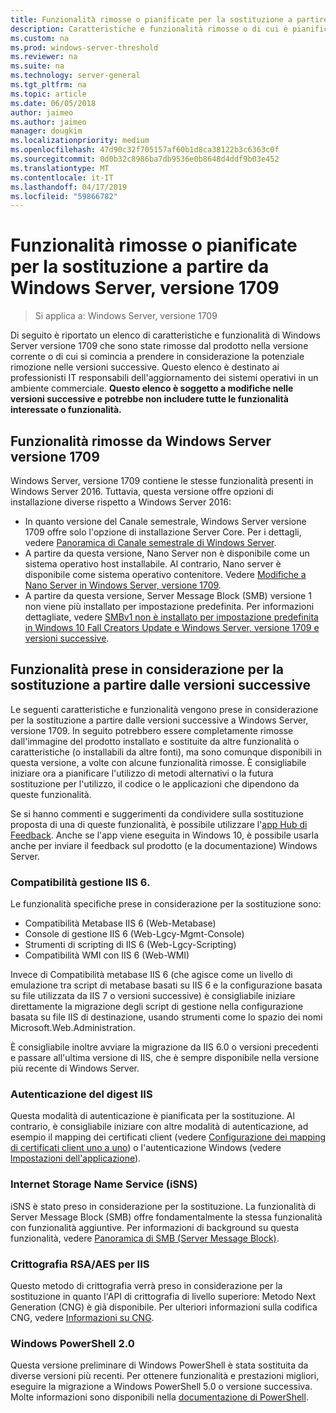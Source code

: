 ```yaml
---
title: Funzionalità rimosse o pianificate per la sostituzione a partire da Windows Server (versione 1709)
description: Caratteristiche e funzionalità rimosse o di cui è pianificata la rimozione nelle versioni.
ms.custom: na
ms.prod: windows-server-threshold
ms.reviewer: na
ms.suite: na
ms.technology: server-general
ms.tgt_pltfrm: na
ms.topic: article
ms.date: 06/05/2018
author: jaimeo
ms.author: jaimeo
manager: dougkim
ms.localizationpriority: medium
ms.openlocfilehash: 47d90c32f705157af60b1d8ca38122b3c6363c0f
ms.sourcegitcommit: 0d0b32c8986ba7db9536e0b8648d4ddf9b03e452
ms.translationtype: MT
ms.contentlocale: it-IT
ms.lasthandoff: 04/17/2019
ms.locfileid: "59866782"
---
```

# <a name="features-removed-or-planned-for-replacement-starting-with-windows-server-version-1709"></a>Funzionalità rimosse o pianificate per la sostituzione a partire da Windows Server, versione 1709

>Si applica a: Windows Server, versione 1709

Di seguito è riportato un elenco di caratteristiche e funzionalità di Windows Server versione 1709 che sono state rimosse dal prodotto nella versione corrente o di cui si comincia a prendere in considerazione la potenziale rimozione nelle versioni successive. Questo elenco è destinato ai professionisti IT responsabili dell'aggiornamento dei sistemi operativi in un ambiente commerciale. **Questo elenco è soggetto a modifiche nelle versioni successive e potrebbe non includere tutte le funzionalità interessate o funzionalità.** 

## <a name="features-removed-from-windows-server-version-1709"></a>Funzionalità rimosse da Windows Server versione 1709
Windows Server, versione 1709 contiene le stesse funzionalità presenti in Windows Server 2016. Tuttavia, questa versione offre opzioni di installazione diverse rispetto a Windows Server 2016:

- In quanto versione del Canale semestrale, Windows Server versione 1709 offre solo l'opzione di installazione Server Core. Per i dettagli, vedere [Panoramica di Canale semestrale di Windows Server](semi-annual-channel-overview.md).
- A partire da questa versione, Nano Server non è disponibile come un sistema operativo host installabile. Al contrario, Nano server è disponibile come sistema operativo contenitore. Vedere [Modifiche a Nano Server in Windows Server, versione 1709](nano-in-semi-annual-channel.md).
- A partire da questa versione, Server Message Block (SMB) versione 1 non viene più installato per impostazione predefinita. Per informazioni dettagliate, vedere [SMBv1 non è installato per impostazione predefinita in Windows 10 Fall Creators Update e Windows Server, versione 1709 e versioni successive](https://support.microsoft.com/help/4034314/smbv1-is-not-installed-by-default-in-windows).


## <a name="features-being-considered-for-replacement-starting-with-subsequent-releases"></a>Funzionalità prese in considerazione per la sostituzione a partire dalle versioni successive

Le seguenti caratteristiche e funzionalità vengono prese in considerazione per la sostituzione a partire dalle versioni successive a Windows Server, versione 1709. In seguito potrebbero essere completamente rimosse dall'immagine del prodotto installato e sostituite da altre funzionalità o caratteristiche (o installabili da altre fonti), ma sono comunque disponibili in questa versione, a volte con alcune funzionalità rimosse. È consigliabile iniziare ora a pianificare l'utilizzo di metodi alternativi o la futura sostituzione per l'utilizzo, il codice o le applicazioni che dipendono da queste funzionalità.

Se si hanno commenti e suggerimenti da condividere sulla sostituzione proposta di una di queste funzionalità, è possibile utilizzare l'[app Hub di Feedback](https://support.microsoft.com/help/4021566/windows-10-send-feedback-to-microsoft-with-feedback-hub-app). Anche se l'app viene eseguita in Windows 10, è possibile usarla anche per inviare il feedback sul prodotto (e la documentazione) Windows Server.

### <a name="iis-6-management-compatibility"></a>Compatibilità gestione IIS 6.
Le funzionalità specifiche prese in considerazione per la sostituzione sono:

- Compatibilità Metabase IIS 6 (Web-Metabase)
- Console di gestione IIS 6 (Web-Lgcy-Mgmt-Console)
- Strumenti di scripting di IIS 6 (Web-Lgcy-Scripting)
- Compatibilità WMI con IIS 6 (Web-WMI)

Invece di Compatibilità metabase IIS 6 (che agisce come un livello di emulazione tra script di metabase basati su IIS 6 e la configurazione basata su file utilizzata da IIS 7 o versioni successive) è consigliabile iniziare direttamente la migrazione degli script di gestione nella configurazione basata su file IIS di destinazione, usando strumenti come lo spazio dei nomi Microsoft.Web.Administration.

È consigliabile inoltre avviare la migrazione da IIS 6.0 o versioni precedenti e passare all'ultima versione di IIS, che è sempre disponibile nella versione più recente di Windows Server.


### <a name="iis-digest-authentication"></a>Autenticazione del digest IIS
Questa modalità di autenticazione è pianificata per la sostituzione. Al contrario, è consigliabile iniziare con altre modalità di autenticazione, ad esempio il mapping dei certificati client (vedere [Configurazione dei mapping di certificati client uno a uno](https://docs.microsoft.com/iis/manage/configuring-security/configuring-one-to-one-client-certificate-mappings)) o l'autenticazione Windows (vedere [lmpostazioni dell'applicazione](https://docs.microsoft.com/iis-administration/configuration/appsettings.json)).

### <a name="internet-storage-name-service-isns"></a>Internet Storage Name Service (iSNS)
iSNS è stato preso in considerazione per la sostituzione. La funzionalità di Server Message Block (SMB) offre fondamentalmente la stessa funzionalità con funzionalità aggiuntive. Per informazioni di background su questa funzionalità, vedere [Panoramica di SMB (Server Message Block)](https://technet.microsoft.com/library/hh831795(v=ws.11).aspx).

### <a name="rsaaes-encryption-for-iis"></a>Crittografia RSA/AES per IIS 
Questo metodo di crittografia verrà preso in considerazione per la sostituzione in quanto l'API di crittografia di livello superiore: Metodo Next Generation (CNG) è già disponibile. Per ulteriori informazioni sulla codifica CNG, vedere [Informazioni su CNG](https://msdn.microsoft.com/library/windows/desktop/aa375276(v=vs.85).aspx).

### <a name="windows-powershell-20"></a>Windows PowerShell 2.0
Questa versione preliminare di Windows PowerShell è stata sostituita da diverse versioni più recenti. Per ottenere funzionalità e prestazioni migliori, eseguire la migrazione a Windows PowerShell 5.0 o versione successiva. Molte informazioni sono disponibili nella [documentazione di PowerShell](https://docs.microsoft.com/powershell/index?view=powershell-5.1).


